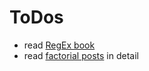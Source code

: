 # ToDos

- read [RegEx book](https://launchschool.com/books/regex)
- read [factorial posts](https://launchschool.com/posts/587959fd) in detail